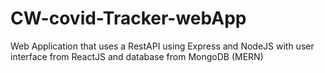 # CW-covid-Tracker-webApp
 Web Application that uses a RestAPI using Express and NodeJS with user interface from ReactJS and database from MongoDB (MERN)
